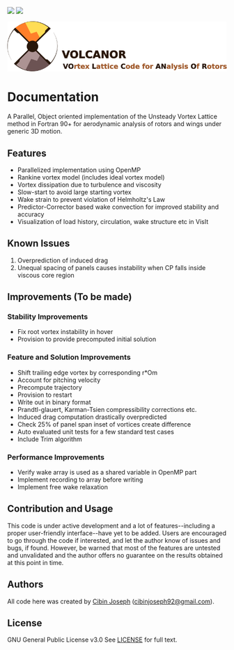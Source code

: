 [![](https://img.shields.io/badge/status-under%20development-green.svg)]()  [![](https://img.shields.io/badge/Last%20Updated-June%202018-green.svg)]()  

![VOLCANOR](logo/VOLCANOR.png)

# Documentation
A Parallel, Object oriented implementation of the Unsteady Vortex Lattice method in Fortran 90+ for aerodynamic analysis of rotors and wings under generic 3D motion.

## Features
- Parallelized implementation using OpenMP
- Rankine vortex model (includes ideal vortex model)
- Vortex dissipation due to turbulence and viscosity
- Slow-start to avoid large starting vortex
- Wake strain to prevent violation of Helmholtz's Law
- Predictor-Corrector based wake convection for improved stability and accuracy
- Visualization of load history, circulation, wake structure etc in VisIt

## Known Issues
1. Overprediction of induced drag
2. Unequal spacing of panels causes instability when CP falls inside viscous core region

## Improvements (To be made)
### Stability Improvements
- Fix root vortex instability in hover
- Provision to provide precomputed initial solution

### Feature and Solution Improvements
- Shift trailing edge vortex by corresponding r*Om
- Account for pitching velocity
- Precompute trajectory
- Provision to restart
- Write out in binary format
- Prandtl-glauert, Karman-Tsien compressibility corrections etc.
- Induced drag computation drastically overpredicted
- Check 25% of panel span inset of vortices create difference
- Auto evaluated unit tests for a few standard test cases
- Include Trim algorithm

### Performance Improvements
- Verify wake array is used as a shared variable in OpenMP part
- Implement recording to array before writing
- Implement free wake relaxation

## Contribution and Usage
This code is under active development and a lot of features--including a proper user-friendly interface--have yet to be added. Users are encouraged to go through the code if interested, and let the author know of issues and bugs, if found. However, be warned that most of the features are untested and unvalidated and the author offers no guarantee on the results obtained at this point in time.

## Authors
All code here was created by [Cibin Joseph](https://github.com/cibinjoseph) (cibinjoseph92@gmail.com).

## License
GNU General Public License v3.0
See [LICENSE](LICENSE) for full text.
